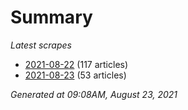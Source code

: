 # Summary
*Latest scrapes*
* [2021-08-22](https://github.com/nuuuwan/news_lk/blob/data/news_lk.2021-08-22.json) (117 articles)
* [2021-08-23](https://github.com/nuuuwan/news_lk/blob/data/news_lk.2021-08-23.json) (53 articles)

*Generated at 09:08AM, August 23, 2021*